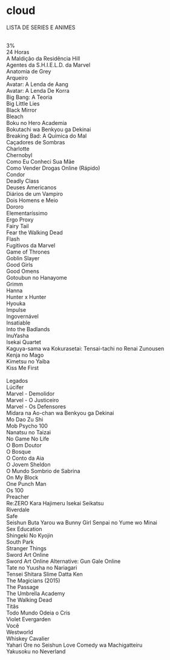 # cloud
LISTA DE SERIES E ANIMES </br></br>

3%</br>
24 Horas</br>
A Maldição da Residência Hill</br>
Agentes da S.H.I.E.L.D. da Marvel</br>
Anatomia de Grey</br>
Arqueiro</br>
Avatar: A Lenda de Aang</br>
Avatar: A Lenda De Korra</br>
Big Bang: A Teoria</br>
Big Little Lies</br>
Black Mirror</br>
Bleach</br>
Boku no Hero Academia</br>
Bokutachi wa Benkyou ga Dekinai</br>
Breaking Bad: A Química do Mal</br>
Caçadores de Sombras</br>
Charlotte</br>
Chernobyl</br>
Como Eu Conheci Sua Mãe</br>
Como Vender Drogas Online (Rápido)</br>
Condor</br>
Deadly Class</br>
Deuses Americanos</br>
Diários de um Vampiro</br>
Dois Homens e Meio</br>
Dororo</br>
Elementaríssimo</br>
Ergo Proxy</br>
Fairy Tail</br>
Fear the Walking Dead</br>
Flash</br>
Fugitivos da Marvel</br>
Game of Thrones</br>
Goblin Slayer</br>
Good Girls</br>
Good Omens</br>
Gotoubun no Hanayome</br>
Grimm</br>
Hanna</br>
Hunter x Hunter</br>
Hyouka</br>
Impulse</br>
Ingovernável</br>
Insatiable</br>
Into the Badlands</br>
InuYasha</br>
Isekai Quartet</br>
Kaguya-sama wa Kokurasetai: Tensai-tachi no Renai Zunousen</br>
Kenja no Mago</br>
Kimetsu no Yaiba</br>
Kiss Me First </br> </br>
Legados</br>
Lúcifer</br>
Marvel - Demolidor</br>
Marvel - O Justiceiro</br>
Marvel - Os Defensores</br>
Midara na Ao-chan wa Benkyou ga Dekinai</br>
Mo Dao Zu Shi</br>
Mob Psycho 100</br>
Nanatsu no Taizai</br>
No Game No Life</br>
O Bom Doutor</br>
O Bosque</br>
O Conto da Aia</br>
O Jovem Sheldon</br>
O Mundo Sombrio de Sabrina</br>
On My Block</br>
One Punch Man</br>
Os 100</br>
Preacher</br>
Re:ZERO Kara Hajimeru Isekai Seikatsu</br>
Riverdale</br>
Safe</br>
Seishun Buta Yarou wa Bunny Girl Senpai no Yume wo Minai</br>
Sex Education</br>
Shingeki No Kyojin</br>
South Park</br>
Stranger Things</br>
Sword Art Online</br>
Sword Art Online Alternative: Gun Gale Online</br>
Tate no Yuusha no Nariagari</br>
Tensei Shitara Slime Datta Ken</br>
The Magicians (2015)</br>
The Passage</br>
The Umbrella Academy</br>
The Walking Dead</br>
Titãs</br>
Todo Mundo Odeia o Cris</br>
Violet Evergarden</br>
Você</br>
Westworld</br>
Whiskey Cavalier</br>
Yahari Ore no Seishun Love Comedy wa Machigatteiru</br>
Yakusoku no Neverland</br>

